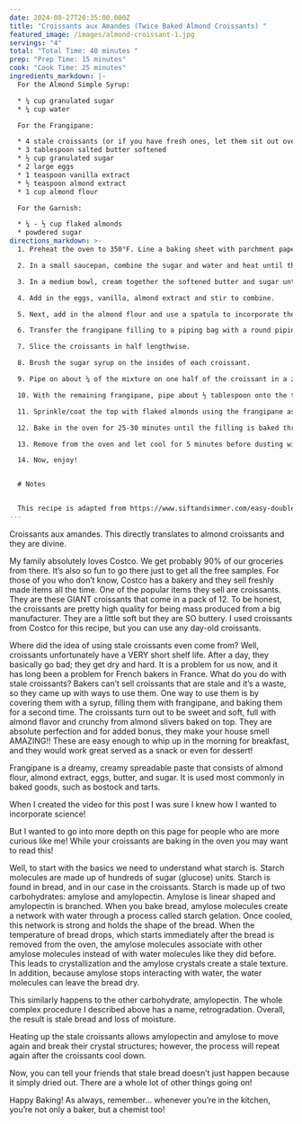 ```yaml
---
date: 2024-08-27T20:35:00.000Z
title: "Croissants aux Amandes (Twice Baked Almond Croissants) "
featured_image: /images/almond-croissant-1.jpg
servings: "4"
total: "Total Time: 40 minutes "
prep: "Prep Time: 15 minutes"
cook: "Cook Time: 25 minutes"
ingredients_markdown: |-
  For the Almond Simple Syrup:

  * ¼ cup granulated sugar
  * ¼ cup water

  For the Frangipane:

  * 4 stale croissants (or if you have fresh ones, let them sit out overnight)
  * 3 tablespoon salted butter softened
  * ½ cup granulated sugar
  * 2 large eggs
  * 1 teaspoon vanilla extract
  * ½ teaspoon almond extract
  * 1 cup almond flour

  For the Garnish:

  * ¼ - ½ cup flaked almonds
  * powdered sugar
directions_markdown: >-
  1. Preheat the oven to 350°F. Line a baking sheet with parchment paper.

  2. In a small saucepan, combine the sugar and water and heat until the sugar dissolves. Remove from heat and transfer to a bowl.

  3. In a medium bowl, cream together the softened butter and sugar until light and fluffy.

  4. Add in the eggs, vanilla, almond extract and stir to combine.

  5. Next, add in the almond flour and use a spatula to incorporate the mixture. 

  6. Transfer the frangipane filling to a piping bag with a round piping tip (I used Wilton No. 12).

  7. Slice the croissants in half lengthwise.

  8. Brush the sugar syrup on the insides of each croissant.

  9. Pipe on about ¼ of the mixture on one half of the croissant in a zigzag motion. (Leave about 2 tablespoon of the filling for piping on the tops.) Then, place the top back on.

  10. With the remaining frangipane, pipe about ½ tablespoon onto the top of each croissant.

  11. Sprinkle/coat the top with flaked almonds using the frangipane as adhesive.

  12. Bake in the oven for 25-30 minutes until the filling is baked through. (Place a piece of foil to cover at around 15 minutes if the tops are browning too quickly.)

  13. Remove from the oven and let cool for 5 minutes before dusting with powdered sugar.

  14. Now, enjoy!


  # Notes


  This recipe is adapted from https://www.siftandsimmer.com/easy-double-baked-almond-croissants/
---
```

Croissants aux amandes. This directly translates to almond croissants and they are divine.  

My family absolutely loves Costco. We get probably 90% of our groceries from there. It’s also so fun to go there just to get all the free samples. For those of you who don’t know, Costco has a bakery and they sell freshly made items all the time. One of the popular items they sell are croissants. They are these GIANT croissants that come in a pack of 12. To be honest, the croissants are pretty high quality for being mass produced from a big manufacturer. They are a little soft but they are SO buttery. I used croissants from Costco for this recipe, but you can use any day-old croissants. 

Where did the idea of using stale croissants even come from? Well, croissants unfortunately have a VERY short shelf life. After a day, they basically go bad; they get dry and hard. It is a problem for us now, and it has long been a problem for French bakers in France. What do you do with stale croissants? Bakers can’t sell croissants that are stale and it’s a waste, so they came up with ways to use them. One way to use them is by covering them with a syrup, filling them with frangipane, and baking them for a second time. The croissants turn out to be sweet and soft, full with almond flavor and crunchy from almond slivers baked on top. They are absolute perfection and for added bonus, they make your house smell AMAZING!! These are easy enough to whip up in the morning for breakfast, and they would work great served as a snack or even for dessert!

Frangipane is a dreamy, creamy spreadable paste that consists of almond flour, almond extract, eggs, butter, and sugar. It is used most commonly in baked goods, such as bostock and tarts.

When I created the video for this post I was sure I knew how I wanted to incorporate science!

But I wanted to go into more depth on this page for people who are more curious like me! While your croissants are baking in the oven you may want to read this! 

Well, to start with the basics we need to understand what starch is. Starch molecules are made up of hundreds of sugar (glucose) units. Starch is found in bread, and in our case in the croissants. Starch is made up of two carbohydrates: amylose and amylopectin. Amylose is linear shaped and amylopectin is branched. When you bake bread, amylose molecules create a network with water through a process called starch gelation. Once cooled, this network is strong and holds the shape of the bread. When the temperature of bread drops, which starts immediately after the bread is removed from the oven, the amylose molecules associate with other amylose molecules instead of with water molecules like they did before. This leads to crystallization and the amylose crystals create a stale texture. In addition, because amylose stops interacting with water, the water molecules can leave the bread dry.

This similarly happens to the other carbohydrate, amylopectin. The whole complex procedure I described above has a name, retrogradation. Overall, the result is stale bread and loss of moisture. 

Heating up the stale croissants allows amylopectin and amylose to move again and break their crystal structures; however, the process will repeat again after the croissants cool down.

Now, you can tell your friends that stale bread doesn’t just happen because it simply dried out. There are a whole lot of other things going on!

Happy Baking! As always, remember… whenever you’re in the kitchen, you’re not only a baker, but a chemist too!
